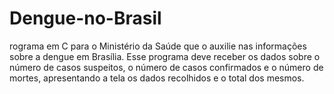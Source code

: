 # Dengue-no-Brasil
rograma em C para o Ministério da Saúde que o auxilie nas informações sobre a dengue em Brasília. Esse programa deve receber os dados sobre o número de casos suspeitos, o número de casos confirmados e o número de mortes, apresentando a tela os dados recolhidos e o total dos mesmos.
